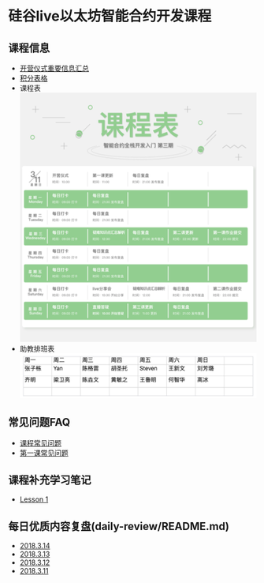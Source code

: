 # 硅谷live以太坊智能合约开发课程

## 课程信息
- [开营仪式重要信息汇总](daily-review/posts/3/开营仪式重要信息汇总.md)
- [积分表格](https://docs.google.com/spreadsheets/d/1wFIaFeGkuZ5FF4qDSQX2eSNcmvnfPR7bosbu2x7ySYE/edit?ts=5aa0e091#gid=105166377)
- 课程表
![](daily-review/posts/3/images/2018.3.11_schedule.jpg)
- 助教排班表
![](daily-review/posts/3/images/2018.3.11_TA.jpg)

## 常见问题FAQ
- [课程常见问题](FAQ/智能合约开发FAQ-0.md)
- [第一课常见问题](FAQ/智能合约开发FAQ-1.md)

## 课程补充学习笔记
- [Lesson 1](https://github.com/Guigulive/Wiki/wiki/Lesson-1-%E8%A1%A5%E5%85%85%E5%AD%A6%E4%B9%A0%E7%AC%94%E8%AE%B0)

## 每日优质内容复盘(daily-review/README.md)
- [2018.3.14](daily-review/posts/3/2018.3.14.md)
- [2018.3.13](daily-review/posts/3/2018.3.13.md)
- [2018.3.12](daily-review/posts/3/2018.3.12.md)
- [2018.3.11](daily-review/posts/3/2018.3.11.md)
